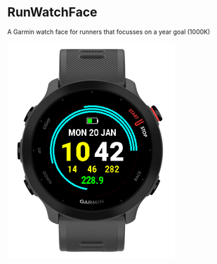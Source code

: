 # RunWatchFace
A Garmin watch face for runners that focusses on a year goal (1000K)

![Screenshot](screenshot.png)